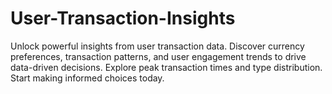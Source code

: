 # User-Transaction-Insights
Unlock powerful insights from user transaction data. Discover currency preferences, transaction patterns, and user engagement trends to drive data-driven decisions. Explore peak transaction times and type distribution. Start making informed choices today.
